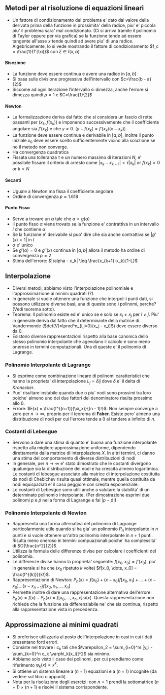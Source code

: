 ## Metodi per al risoluzione di equazioni lineari
* Un fattore di condizionamento del problema e' dato dal valore della derivata prima della funzione
  in prossimita' della radice, piu' e' piccola piu' il problema sara' mal condizionato. (Ci si
  arriva tramite il polinomio di Taylor oppure per via grafica) se la funzione tende ad essere
  tangente all'asse $x$ tende quindi ad avere piu' di una radice. 
  Algebricamente, lo si vede mostrando il fattore di condizionamento $f_c = \frac{1}{f'(\xi)}$ con
  $\xi \in I(x,\alpha)$

#### Bisezione
* La funzione deve essere continua e avere una radice in $[a,b]$ 
* Si basa sulla divisione progressiva dell'intervallo con $c=\frac{b - a}{2}$
* Siccome ad ogni iterazione l'intervallo si dimezza, anche l'errore si dimezza quindi $p=1$ e
  $C=\frac{1}{2}$

#### Newton
* La formalizzazione deriva dal fatto che si considera un fascio di rette passanti per $(x_k,f(x_k))$ 
  e imponendo successivamente che il coefficiente angolare sia $f'(x_k)$ e che $y=0$. ($y - f(x_k) =
  f'(x_k)(x-x_k)$)
* La funzione deve essere continua e derivabile in $[a,b]$, inoltre il punto iniziale $x_0$ deve
  essere scelto sufficientemente vicino alla soluzione se no il metodo non converge.
* Ha convergenza quadratica
* Fissata una tolleranza $\tau$ e un numero massimo di iterazioni $N$, e' possibile fissare il
  criterio di arresto come $|x_k - x_{k-1}| < \tau|x_k|$ or $f(x_k)=0$ or $k > N$
  
#### Secanti
* Uguale a Newton ma fissa il coefficiente angolare
* Ordine di convergenza $p \approx 1.618$ 

#### Punto Fisso
* Serve a trovare un $\alpha$ tale che $\alpha = g(\alpha)$
* Il punto fisso $\alpha$ viene trovato se la funzione e' contrattiva in un intervallo $I$ che
  contiene $\alpha$
* Se la funzione e' derivabile si puo' dire che sia anche contrattiva se $|g'(x)<1|$ in $I$
* $\alpha$ e' unico 
* Se $g'(\alpha)=0$ e $g''(x)$ continua in $[a,b]$ allora il metodo ha ordine di convergenza $p=2$
* Stima dell'errore: $|\alpha - x_k| \leq \frac{x_{k+1}-x_k}{1-L}$

## Interpolazione
* Diversi metodi, abbiamo visto l'interpolazione polinomiale e l'approssimazione ai minimi quadrati
  (?).
* In generale si vuole ottenere una funzione che interpoli i punti dati, si possono utilizzare
  diverse basi, una di queste sono i polinomi, perche? (Vedi teorema sotto).
* Teorema: Il polinomio esiste ed e' unico se e solo se $x_i \neq x_j$ per $i \neq j$.  Piu' in
  generale deriva dal fatto che il determinante della matrice di Vandermonde
  ($det(V)=\prod^n_{i,j=0}(x_j - x_i)$) deve essere diverso da 0.
* Esistono diverse rappresentazioni rispetto alla base canonica dello stesso polinomio interpolante
  che agevolano il calcolo e sono meno onerose in termini computazionali. Una di queste e' il
  polinomio di Lagrange.

### Polinomio Interpolante di Lagrange 
* Si esprime come combinazione lineare di polinomi caratteristici che hanno la proprieta' di
  interpolazione $L_j = \delta{ij}$ dove $\delta$ e' il delta di *Kronecker*.
* Puo' risultare instabile quando due o piu' nodi sono prossimi tra loro poiche' almeno uno dei due
  fattori del denominatore risulta prossimo allo 0.
* Errore: $E(x) = \frac{f^{(n+1)}(\xi_x)}{(n - 1)!}$. Non sempre converge a zero per $n \rightarrow
  \infty$, proprio per il teorema di **Faber**. Esiste pero' almeno una distribuzione di nodi per
  cui l'errore tende a 0 al tendere a infinito di $n$.

### Costanti di Lebesgue
* Servono a dare una stima di quanto e' buona una funzione interpolante rispetto alla migliore
  approssimazione uniforme, dipendendo direttamente dalla matrice di interpolazione $X$. In altri
  termini, ci danno una stima del comportamento di diverse distribuzioni di nodi 
* In generale, per $n \rightarrow \infty$ e' stato dimostrato che le costanti divergono qualunque
  sia la distribuzione dei nodi e ha crescita almeno logaritmica. Le costanti di lebesgue associate
  alla matrice di interpolazione costituita da nodi di Chebichev risulta quasi ottimale, mentre
  quella costituita da nodi equispaziati e' il caso peggiore con cresita esponenziale.
* Le costanti di Lebesgue sono utili anche a valutare la stabilita' di un determinato polinomio
  interpolante. (Per dimostrazione esprimi due polinomi $p$ e $\tilde{p}$ nella forma di Lagrange e
  fai $| p - \tilde{p} |$)

### Polinomio Interpolante di Newton 
* Rappresenta una forma alternativa del polinomio di Lagrange particolarmente utile quando si ha
  gia' un polinomio $P_n$ interpolante in $n$ punti e si vuole ottenere un'altro polinomio
  interpolante in $n+1$ punti. Risulta meno oneroso in termini compuazionali poiche' ha complessita'
  di $O(\frac{n^2}{2})$.
* Utilizza la formula delle differenze divise per calcolare i coefficienti del polinomio.
* Le differenze divise hanno la proprieta' seguente: $f[x_0, x_0] = f'(x_0)$, piu' in generale si ha
  che ($x_0$ ripetuto $k$ volte) $f[x_0, \dots, x_0] = \frac{f^{(k)}}{k!}$.
* Rappresentazione di Newton: $P_n(x) = f(x_0)+(x-x_0)f[x_0, x_1] + \dots + (x-x_0)\dots(x -
  x_{n-1})f[x_0, x_1, \dots, x_n]$
* Permette inoltre di dare una rappresentazione alternativa dell'errore: $E_n(x) = f(x) - P_n(x) =
  f[x_0, \dots, x_n, x] \omega(x)$. Questa rappresentazione non richiede che la funzione sia
  differenziabile ne' che sia continua, rispetto alla rappresentazione vista in precedenza. 

## Approssimazione ai minimi quadrati
* Si preferisce utilizzarla al posto dell'interpolazione in casi in cui i dati presentano forti
  errori. 
* Consiste nel trovare i $c_k$ tali che $\varepsilon_2 = \sum_{i=0}^m [y_i - \sum_{k=0}^n c_k
  \varphi_k(x_i)]^2$ sia minimo. 
* Abbiamo solo visto il caso dei polinomi, per cui prendiamo come riferimento $\varphi_k(x) = x^k$. 
* Si ottiene un sistema lineare a $(n+1)$ equazioni e a $(n+1)$ incognite (da vedere sul libro o
  appunti). 
* Nota per la risoluzione degli esercizi: con $n=1$ prendi la sottomatrice $(n+1)\times(n+1)$ e
  risolvi il sistema corrispondente.
  
